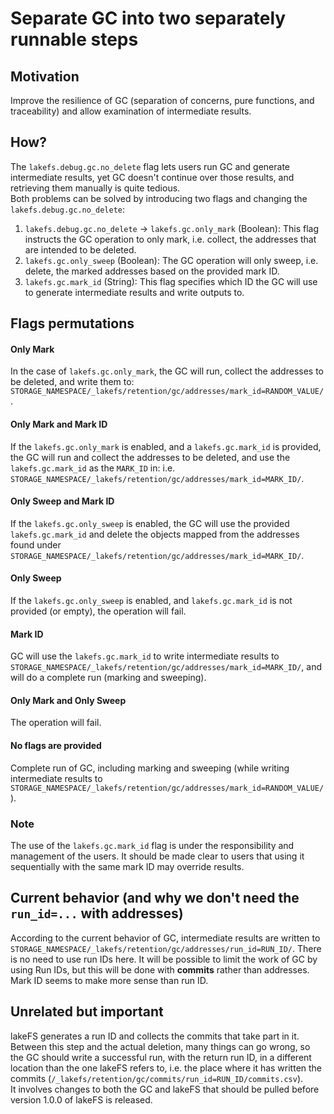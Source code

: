 # Separate GC into two separately runnable steps

## Motivation

Improve the resilience of GC (separation of concerns, pure functions, and traceability) and allow examination
of intermediate results.

## How?

The `lakefs.debug.gc.no_delete` flag lets users run GC and generate intermediate results,
yet GC doesn't continue over those results, and retrieving them manually is quite tedious.  
Both problems can be solved by introducing two flags and changing the `lakefs.debug.gc.no_delete`:

1. `lakefs.debug.gc.no_delete` -> `lakefs.gc.only_mark` (Boolean): This flag instructs the GC operation to only mark, i.e. collect, the addresses that are intended to be deleted.
2. `lakefs.gc.only_sweep` (Boolean): The GC operation will only sweep, i.e. delete, the marked addresses based on the provided mark ID.
3. `lakefs.gc.mark_id` (String): This flag specifies which ID the GC will use to generate intermediate results and write outputs to.

## Flags permutations

#### Only Mark

In the case of `lakefs.gc.only_mark`, the GC will run, collect the addresses to be deleted, and write them to:
`STORAGE_NAMESPACE/_lakefs/retention/gc/addresses/mark_id=RANDOM_VALUE/`.

#### Only Mark and Mark ID

If the `lakefs.gc.only_mark` is enabled, and a `lakefs.gc.mark_id` is provided,
the GC will run and collect the addresses to be deleted, and use the `lakefs.gc.mark_id` as the `MARK_ID` in:
i.e. `STORAGE_NAMESPACE/_lakefs/retention/gc/addresses/mark_id=MARK_ID/`.

#### Only Sweep and Mark ID

If the `lakefs.gc.only_sweep` is enabled, the GC will use the provided `lakefs.gc.mark_id` and delete the objects mapped
from the addresses found under `STORAGE_NAMESPACE/_lakefs/retention/gc/addresses/mark_id=MARK_ID/`.

#### Only Sweep

If the `lakefs.gc.only_sweep` is enabled, and `lakefs.gc.mark_id` is not provided (or empty), the operation will fail.

#### Mark ID

GC will use the `lakefs.gc.mark_id` to write intermediate results to `STORAGE_NAMESPACE/_lakefs/retention/gc/addresses/mark_id=MARK_ID/`,
and will do a complete run (marking and sweeping).

#### Only Mark and Only Sweep

The operation will fail.

#### No flags are provided

Complete run of GC, including marking and sweeping (while writing intermediate results to `STORAGE_NAMESPACE/_lakefs/retention/gc/addresses/mark_id=RANDOM_VALUE/`).

### Note

The use of the `lakefs.gc.mark_id` flag is under the responsibility and management of the users.
It should be made clear to users that using it sequentially with the same mark ID may override results.

## Current behavior (and why we don't need the `run_id=...` with addresses)

According to the current behavior of GC, intermediate results are written to `STORAGE_NAMESPACE/_lakefs/retention/gc/addresses/run_id=RUN_ID/`.
There is no need to use run IDs here. It will be possible to limit the work of GC by using Run IDs, but this will be done with **commits** rather than addresses.
Mark ID seems to make more sense than run ID.

## Unrelated but important

lakeFS generates a run ID and collects the commits that take part in it.
Between this step and the actual deletion, many things can go wrong, so the GC should write a successful run,
with the return run ID, in a different location than the one lakeFS refers to,
i.e. the place where it has written the commits (`/_lakefs/retention/gc/commits/run_id=RUN_ID/commits.csv`).  
It involves changes to both the GC and lakeFS that should be pulled before version 1.0.0 of lakeFS is released.

